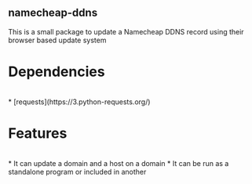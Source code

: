 ## namecheap-ddns

This is a small package to update a Namecheap DDNS record using their browser based update system

# Dependencies
<br>
* [requests](https://3.python-requests.org/)

# Features
<br>
* It can update a domain and a host on a domain
* It can be run as a standalone program or included in another
